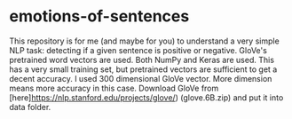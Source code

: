 # emotions-of-sentences
This repository is for me (and maybe for you) to understand a very simple NLP task: detecting if a given sentence is positive or negative. GloVe's pretrained word vectors are used. Both NumPy and Keras are used. This has a very small training set, but pretrained vectors are sufficient to get a decent accuracy. I used 300 dimensional GloVe vector. More dimension means more accuracy in this case. Download GloVe from [here]https://nlp.stanford.edu/projects/glove/) (glove.6B.zip) and put it into data folder.
